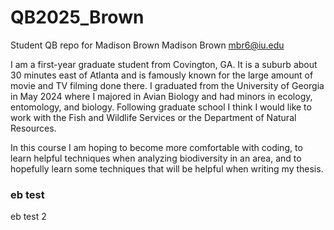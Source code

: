 # QB2025_Brown
Student QB repo for Madison Brown
Madison Brown mbr6@iu.edu

I am a first-year graduate student from Covington, GA. It is a suburb about 30 minutes east of Atlanta and is famously known for the large amount of movie and TV filming done there. I graduated from the University of Georgia in May 2024 where I majored in Avian Biology and had minors in ecology, entomology, and biology. Following graduate school I think I would like to work with the Fish and Wildlife Services or the Department of Natural Resources. 

In this course I am hoping to become more comfortable with coding, to learn helpful techniques when analyzing biodiversity in an area, and to hopefully learn some techniques that will be helpful when writing my thesis. 

### eb test

eb test 2